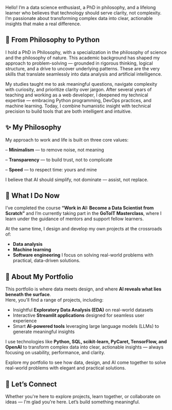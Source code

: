 Hello! I’m a data science enthusiast, a PhD in philosophy, and a lifelong learner who believes that technology should serve clarity, not complexity. I’m passionate about transforming complex data into clear, actionable insights that make a real difference.


## 🧭 From Philosophy to Python
I hold a PhD in Philosophy, with a specialization in the philosophy of science and the philosophy of nature.
This academic background has shaped my approach to problem-solving — grounded in rigorous thinking, logical structure, and a drive to uncover underlying patterns. These are the very skills that translate seamlessly into data analysis and artificial intelligence.

My studies taught me to ask meaningful questions, navigate complexity with curiosity, and prioritize clarity over jargon.
After several years of teaching and working as a web developer, I deepened my technical expertise — embracing Python programming, DevOps practices, and machine learning. Today, I combine humanistic insight with technical precision to build tools that are both intelligent and intuitive.

## ✨ My Philosophy
My approach to work and life is built on three core values:

– **Minimalism** — to remove noise, not meaning

– **Transparency** — to build trust, not to complicate

– **Speed** — to respect time: yours and mine

I believe that AI should simplify, not dominate — assist, not replace.

## 🧠 What I Do Now
I’ve completed the course **“Work in AI: Become a Data Scientist from Scratch”** and I’m currently taking part in the **GoToIT Masterclass**, where I learn under the guidance of mentors and support fellow learners.

At the same time, I design and develop my own projects at the crossroads of:

- **Data analysis** 
- **Machine learning** 
- **Software engineering** 
I focus on solving real-world problems with practical, data-driven solutions.

## 📁 About My Portfolio
This portfolio is where data meets design, and where **AI reveals what lies beneath the surface**.  
Here, you'll find a range of projects, including:

- Insightful **Exploratory Data Analysis (EDA)** on real-world datasets  
- Interactive **Streamlit applications** designed for seamless user experience  
- Smart **AI-powered tools** leveraging large language models (LLMs) to generate meaningful insights  

I use technologies like **Python, SQL, scikit-learn, PyCaret, TensorFlow, and OpenAI** to transform complex data into clear, actionable insights — always focusing on usability, performance, and clarity.

Explore my portfolio to see how data, design, and AI come together to solve real-world problems with elegant and practical solutions.


## 🧩 Let’s Connect
Whether you're here to explore projects, learn together, or collaborate on ideas — I'm glad you're here.
Let’s build something meaningful.
